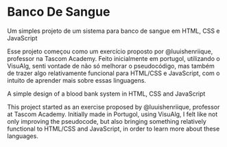 # Banco De Sangue
Um simples projeto de um sistema para banco de sangue em HTML, CSS e JavaScript

Esse projeto começou como um exercício proposto por @luuishenriique, professor na Tascom Academy. Feito inicialmente em portugol, utilizando o VisuAlg, senti vontade de não só melhorar o pseudocódigo, mas também de trazer algo relativamente funcional para HTML/CSS e JavaScript, com o intuito de aprender mais sobre essas linguagens.



A simple design of a blood bank system in HTML, CSS and JavaScript

This project started as an exercise proposed by @luuishenriique, professor at Tascom Academy. Initially made in Portugol, using VisuAlg, I felt like not only improving the pseudocode, but also bringing something relatively functional to HTML/CSS and JavaScript, in order to learn more about these languages.
